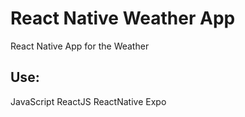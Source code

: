 # React Native Weather App

React Native App for the Weather

## Use:

JavaScript
ReactJS
ReactNative
Expo
